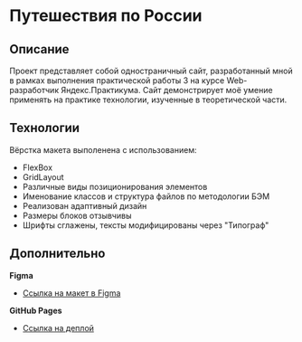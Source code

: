 # Путешествия по России
## Описание
Проект представляет собой одностраничный сайт, разработанный мной в рамках выполнения практической работы 3 на курсе Web-разработчик Яндекс.Практикума. Сайт демонстрирует моё умение применять на практике технологии, изученные в теоретической части.
## Технологии
Вёрстка макета выполенена с использованием:
 * FlexBox
 * GridLayout
 * Различные виды позиционирования элементов
 * Именование классов и структура файлов по методологии БЭМ
 * Реализован адаптивный дизайн
 * Размеры блоков отзывчивы
 * Шрифты сглажены, тексты модифицированы через "Типограф"

## Дополнительно
**Figma**

* [Ссылка на макет в Figma](https://www.figma.com/file/5S2WSbEFL6awjVWJ0NWL8Q/Sprint-3_-Russia-_-desktop-mobile?node-id=28503%3A0)

**GitHub Pages**

* [Ссылка на деплой](https://trance0id.github.io/Adaptive-Across-Russia/index.html)
